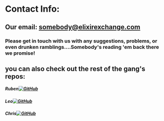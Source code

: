 # Contact Info:

## **Our email:** somebody@elixirexchange.com 

### Please get in touch with us with any suggestions, problems, or even drunken ramblings....Somebody's reading 'em back there we promise!
## you can also check out the rest of the gang's repos:


#####  **Ruben**[![GitHub](https://img.shields.io/badge/github-%23121011.svg?style=for-the-badge&logo=github&logoColor=blue)](https://github.com/RubenDguez?tab=repositories)
##### **Leo**[![GitHub](https://img.shields.io/badge/github-%23121011.svg?style=for-the-badge&logo=github&logoColor=red)](https://github.com/Reisleo99?tab=repositories)
##### **Chris**[![GitHub](https://img.shields.io/badge/github-%23121011.svg?style=for-the-badge&logo=github&logoColor=purple)](https://github.com/RealChillyPalmer?tab=repositories)


